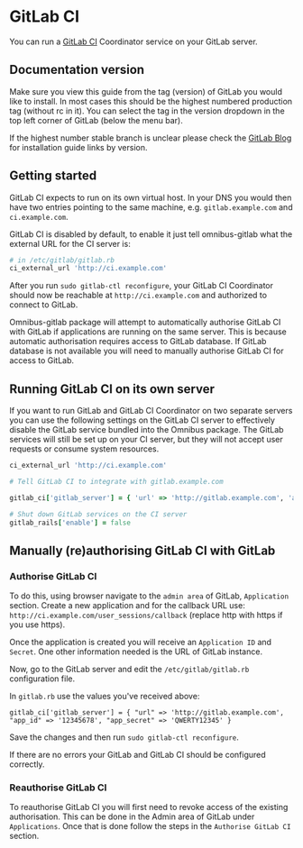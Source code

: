 # GitLab CI

You can run a [GitLab CI](https://about.gitlab.com/gitlab-ci/) Coordinator
service on your GitLab server.

## Documentation version

Make sure you view this guide from the tag (version) of GitLab you would like to install. In most cases this should be the highest numbered production tag (without rc in it). You can select the tag in the version dropdown in the top left corner of GitLab (below the menu bar).

If the highest number stable branch is unclear please check the [GitLab Blog](https://about.gitlab.com/blog/) for installation guide links by version.

## Getting started

GitLab CI expects to run on its own virtual host. In your DNS you would then
have two entries pointing to the same machine, e.g. `gitlab.example.com` and
`ci.example.com`.

GitLab CI is disabled by default, to enable it just tell omnibus-gitlab what
the external URL for the CI server is:

```ruby
# in /etc/gitlab/gitlab.rb
ci_external_url 'http://ci.example.com'
```

After you run `sudo gitlab-ctl reconfigure`, your GitLab CI Coordinator should
now be reachable at `http://ci.example.com` and authorized to connect to GitLab.

Omnibus-gitlab package will attempt to automatically authorise GitLab CI with GitLab if applications are running on the same server. This is because automatic authorisation requires access to GitLab database. If GitLab database is not available you will need to manually authorise GitLab CI for access to GitLab.

## Running GitLab CI on its own server

If you want to run GitLab and GitLab CI Coordinator on two separate servers you
can use the following settings on the GitLab CI server to effectively disable
the GitLab service bundled into the Omnibus package. The GitLab services will
still be set up on your CI server, but they will not accept user requests or
consume system resources.

```ruby
ci_external_url 'http://ci.example.com'

# Tell GitLab CI to integrate with gitlab.example.com

gitlab_ci['gitlab_server'] = { 'url' => 'http://gitlab.example.com', 'app_id' => "1234", 'app_secret' => 'qwertyuio'}

# Shut down GitLab services on the CI server
gitlab_rails['enable'] = false
```

## Manually (re)authorising GitLab CI with GitLab

### Authorise GitLab CI

To do this, using browser navigate to the `admin area` of GitLab, `Application` section. Create a new application and for the callback URL use: `http://ci.example.com/user_sessions/callback` (replace http with https if you use https).

Once the application is created you will receive an `Application ID` and `Secret`. One other information needed is the URL of GitLab instance.

Now, go to the GitLab server and edit the `/etc/gitlab/gitlab.rb` configuration file.

In `gitlab.rb` use the values you've received above:

```
gitlab_ci['gitlab_server'] = { "url" => 'http://gitlab.example.com', "app_id" => '12345678', "app_secret" => 'QWERTY12345' }
```
Save the changes and then run `sudo gitlab-ctl reconfigure`.

If there are no errors your GitLab and GitLab CI should be configured correctly.

### Reauthorise GitLab CI

To reauthorise GitLab CI you will first need to revoke access of the existing authorisation. This can be done in the Admin area of GitLab under `Applications`. Once that is done follow the steps in the `Authorise GitLab CI` section.

